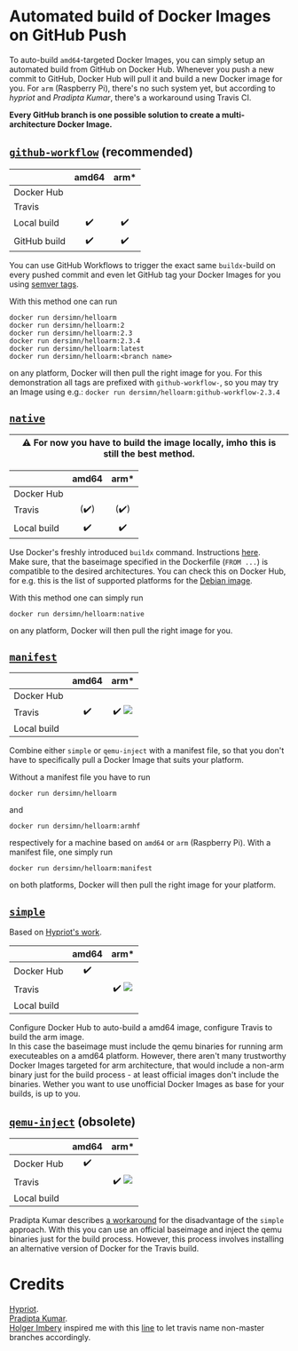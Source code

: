 # Automated build of Docker Images on GitHub Push

To auto-build `amd64`-targeted Docker Images, you can simply setup an automated build from GitHub on Docker Hub. Whenever you push a new commit to GitHub, Docker Hub will pull it and build a new Docker image for you. For `arm` (Raspberry Pi), there's no such system yet, but according to *hypriot* and *Pradipta Kumar*, there's a workaround using Travis CI.  

**Every GitHub branch is one possible solution to create a multi-architecture Docker Image.**

## [`github-workflow`](https://github.com/dersimn/HelloARM/tree/github-workflow) (recommended)

|              |         amd64        |         arm*         |
|--------------|:--------------------:|:--------------------:|
| Docker Hub   |                      |                      |
| Travis       |                      |                      |
| Local build  |  :heavy_check_mark:  |  :heavy_check_mark:  |
| GitHub build |  :heavy_check_mark:  |  :heavy_check_mark:  |

You can use GitHub Workflows to trigger the exact same `buildx`-build on every pushed commit and even let GitHub tag your Docker Images for you using [semver tags](https://github.com/crazy-max/ghaction-docker-meta#handle-semver-tag).

With this method one can run

    docker run dersimn/helloarm
    docker run dersimn/helloarm:2
    docker run dersimn/helloarm:2.3
    docker run dersimn/helloarm:2.3.4
    docker run dersimn/helloarm:latest
    docker run dersimn/helloarm:<branch name>

on any platform, Docker will then pull the right image for you. For this demonstration all tags are prefixed with `github-workflow-`, so you may try an Image using e.g.: `docker run dersimn/helloarm:github-workflow-2.3.4`

## [`native`](https://github.com/dersimn/HelloARM/tree/native)

| :warning: For now you have to build the image locally, imho this is still the best method. |
| --- |

|             |         amd64        |         arm*         |
|-------------|:--------------------:|:--------------------:|
| Docker Hub  |                      |                      |
| Travis      | (:heavy_check_mark:) | (:heavy_check_mark:) |
| Local build |  :heavy_check_mark:  |  :heavy_check_mark:  |

Use Docker's freshly introduced `buildx` command. Instructions [here](https://docs.docker.com/docker-for-mac/multi-arch/).  
Make sure, that the baseimage specified in the Dockerfile (`FROM ...`) is compatible to the desired architectures. You can check this on Docker Hub, for e.g. this is the list of supported platforms for the [Debian image](https://github.com/dersimn/HelloARM/raw/master/docker-hub-platforms.png).

With this method one can simply run

    docker run dersimn/helloarm:native

on any platform, Docker will then pull the right image for you.

## [`manifest`](https://github.com/dersimn/HelloARM/tree/manifest)

|             |        amd64       |                                          arm*                                          |
|-------------|:------------------:|:--------------------------------------------------------------------------------------:|
| Docker Hub  |                    |                                                                                        |
| Travis      | :heavy_check_mark: | :heavy_check_mark: ![](https://api.travis-ci.org/dersimn/HelloARM.svg?branch=manifest) |
| Local build |                    |                                                                                        |

Combine either `simple` or `qemu-inject` with a manifest file, so that you don't have to specifically pull a Docker Image that suits your platform.

Without a manifest file you have to run 

    docker run dersimn/helloarm

and 

    docker run dersimn/helloarm:armhf

respectively for a machine based on `amd64` or `arm` (Raspberry Pi). With a manifest file, one simply run

    docker run dersimn/helloarm:manifest

on both platforms, Docker will then pull the right image for your platform.

## [`simple`](https://github.com/dersimn/HelloARM/tree/simple)

Based on [Hypriot's work][1].

|             |        amd64       |                                         arm*                                         |
|-------------|:------------------:|:------------------------------------------------------------------------------------:|
| Docker Hub  | :heavy_check_mark: |                                                                                      |
| Travis      |                    | :heavy_check_mark: ![](https://api.travis-ci.org/dersimn/HelloARM.svg?branch=simple) |
| Local build |                    |                                                                                      |

Configure Docker Hub to auto-build a amd64 image, configure Travis to build the arm image.  
In this case the baseimage must include the qemu binaries for running arm executeables on a amd64 platform. However, there aren't many trustworthy Docker Images targeted for arm architecture, that would include a non-arm binary just for the build process - at least official images don't include the binaries. Wether you want to use unofficial Docker Images as base for your builds, is up to you.

## [`qemu-inject`](https://github.com/dersimn/HelloARM/tree/qemu-inject) (obsolete)

|             |        amd64       |                                            arm*                                           |
|-------------|:------------------:|:-----------------------------------------------------------------------------------------:|
| Docker Hub  | :heavy_check_mark: |                                                                                           |
| Travis      |                    | :heavy_check_mark: ![](https://api.travis-ci.org/dersimn/HelloARM.svg?branch=qemu-inject) |
| Local build |                    |                                                                                           |

Pradipta Kumar describes [a workaround][2] for the disadvantage of the `simple` approach. With this you can use an official baseimage and inject the qemu binaries just for the build process. However, this process involves installing an alternative version of Docker for the Travis build.


# Credits

[Hypriot][1].  
[Pradipta Kumar][2].  
[Holger Imbery](https://github.com/holgerimbery) inspired me with this [line][3] to let travis name non-master branches accordingly.

[1]: https://blog.hypriot.com/post/setup-simple-ci-pipeline-for-arm-images/ 
[2]: https://developer.ibm.com/linuxonpower/2017/07/28/travis-multi-architecture-ci-workflow/
[3]: https://github.com/hobbyquaker/hm2mqtt.js/blob/10c5a62013b9beb4341e4239e7e85fea92f54581/.travis.yml#L28
